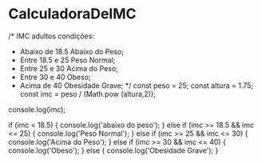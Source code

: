 # CalculadoraDeIMC
/*
  IMC adultos condições:
  
  - Abaixo de 18.5 Abaixo do Peso;
  - Entre 18.5 e 25 Peso Normal;
  - Entre 25 e 30 Acima do Peso;
  - Entre 30 e 40 Obeso;
  - Acima de 40 Obesidade Grave;
*/
const peso = 25;
const altura = 1.75;
const imc = peso / (Math.pow (altura,2));

console.log(imc);

if (imc < 18.5) {
    console.log('abaixo do peso');
} else if (imc >= 18.5 && imc <= 25) {
    console.log('Peso Normal');
} else if (imc >= 25 && imc <= 30) {
    console.log('Acima do Peso');
} else if (imc >= 30 && imc <= 40) {
    console.log('Obeso');
} else {
    console.log('Obesidade Grave');
}
